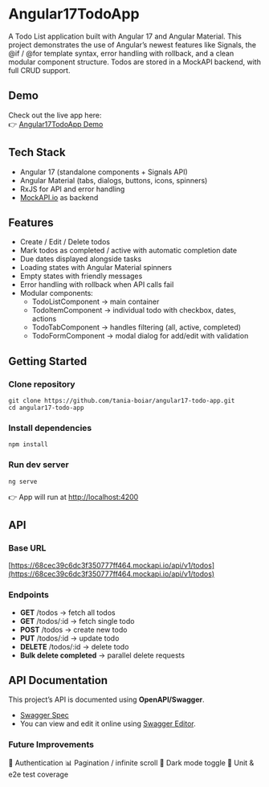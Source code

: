 # Angular17TodoApp

A Todo List application built with Angular 17 and Angular Material.
This project demonstrates the use of Angular’s newest features like Signals, the @if / @for template syntax, error handling with rollback, and a clean modular component structure.
Todos are stored in a MockAPI backend, with full CRUD support.

## Demo
Check out the live app here:  
👉 [Angular17TodoApp Demo](https://tania-boiar.github.io/angular17-todo-app/)

## Tech Stack
* Angular 17 (standalone components + Signals API)
* Angular Material (tabs, dialogs, buttons, icons, spinners)
* RxJS for API and error handling
* [MockAPI.io](https://mockapi.io/) as backend

## Features
* Create / Edit / Delete todos
* Mark todos as completed / active with automatic completion date
* Due dates displayed alongside tasks
* Loading states with Angular Material spinners
* Empty states with friendly messages
* Error handling with rollback when API calls fail
* Modular components:
  - TodoListComponent → main container
  - TodoItemComponent → individual todo with checkbox, dates, actions
  - TodoTabComponent → handles filtering (all, active, completed)
  - TodoFormComponent → modal dialog for add/edit with validation

## Getting Started

### Clone repository
```
git clone https://github.com/tania-boiar/angular17-todo-app.git
cd angular17-todo-app
```

### Install dependencies
`npm install`

### Run dev server
`ng serve`

👉 App will run at [http://localhost:4200](http://localhost:4200)

## API
### Base URL

[https://68cec39c6dc3f350777ff464.mockapi.io/api/v1/todos](https://68cec39c6dc3f350777ff464.mockapi.io/api/v1/todos)


### Endpoints
- **GET** /todos → fetch all todos
- **GET** /todos/:id → fetch single todo
- **POST** /todos → create new todo
- **PUT** /todos/:id → update todo
- **DELETE** /todos/:id → delete todo
- **Bulk delete completed** → parallel delete requests

## API Documentation

This project’s API is documented using **OpenAPI/Swagger**.
- [Swagger Spec](./swagger.yaml)  
- You can view and edit it online using [Swagger Editor](https://editor.swagger.io/).

### Future Improvements
🔑 Authentication
📊 Pagination / infinite scroll
🌙 Dark mode toggle
🧪 Unit & e2e test coverage
